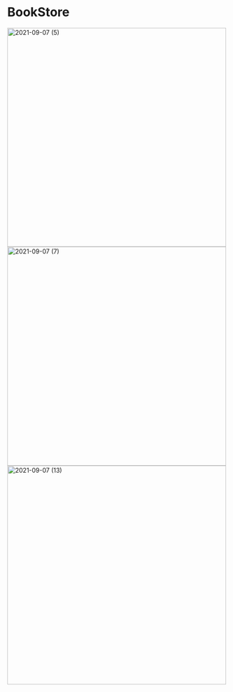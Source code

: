 # BookStore
<img width="500" alt="2021-09-07 (5)" src="https://user-images.githubusercontent.com/78347739/132355717-05f490ee-c7a0-432b-85ce-8c2fb88aeb8d.png">
<img width="500" alt="2021-09-07 (7)" src="https://user-images.githubusercontent.com/78347739/132355892-1dfebd3e-2e66-4897-8c8e-e4f1f88e284c.png">
<img width="500" alt="2021-09-07 (13)" src="https://user-images.githubusercontent.com/78347739/132356000-56871da5-e81a-44c1-8c4d-f335f9b3ed46.png">
